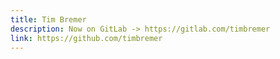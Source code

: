 ```yaml
---
title: Tim Bremer
description: Now on GitLab -> https://gitlab.com/timbremer
link: https://github.com/timbremer
---
```

